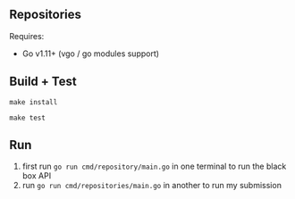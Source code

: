 Repositories
------------

Requires:

- Go v1.11+ (vgo / go modules support)

## Build + Test

```
make install

make test
```

## Run

1. first run `go run cmd/repository/main.go` in one terminal to run the black box API
2. run `go run cmd/repositories/main.go` in another to run my submission
